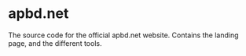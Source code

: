 # apbd.net
The source code for the official apbd.net website. Contains the landing page, and the different tools.

